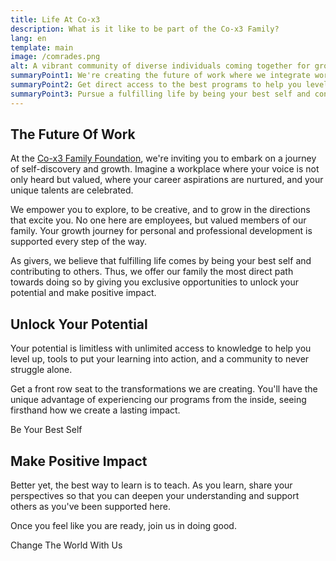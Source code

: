 ```yaml
---
title: Life At Co-x3
description: What is it like to be part of the Co-x3 Family?
lang: en  
template: main  
image: /comrades.png  
alt: A vibrant community of diverse individuals coming together for growth and support  
summaryPoint1: We're creating the future of work where we integrate work and life.
summaryPoint2: Get direct access to the best programs to help you level up.
summaryPoint3: Pursue a fulfilling life by being your best self and contributing to others.
---
```


## The Future Of Work

At the [Co-x3 Family Foundation](/live-your-best-life/about-us), we're inviting you to embark on a journey of self-discovery and growth. Imagine a workplace where your voice is not only heard but valued, where your career aspirations are nurtured, and your unique talents are celebrated. 

We empower you to explore, to be creative, and to grow in the directions that excite you. No one here are employees, but valued members of our family. Your growth journey for personal and professional development is supported every step of the way. 

As givers, we believe that fulfilling life comes by being your best self and contributing to others. Thus, we offer our family the most direct path towards doing so by giving you exclusive opportunities to unlock your potential and make positive impact.

## Unlock Your Potential

Your potential is limitless with unlimited access to knowledge to help you level up, tools to put your learning into action, and a community to never struggle alone.

Get a front row seat to the transformations we are creating. You'll have the unique advantage of experiencing our programs from the inside, seeing firsthand how we create a lasting impact. 

<ButtonLink to="/unlock-your-potential">Be Your Best Self</ButtonLink>

## Make Positive Impact

Better yet, the best way to learn is to teach. As you learn, share your perspectives so that you can deepen your understanding and support others as you've been supported here.

Once you feel like you are ready, join us in doing good.

<ButtonLink to="/make-positive-impact">Change The World With Us</ButtonLink>